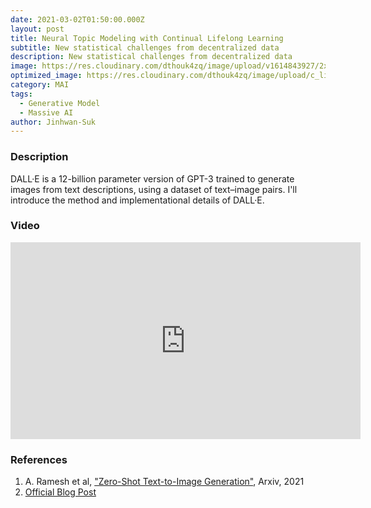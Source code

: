 ```yaml
---
date: 2021-03-02T01:50:00.000Z
layout: post
title: Neural Topic Modeling with Continual Lifelong Learning
subtitle: New statistical challenges from decentralized data
description: New statistical challenges from decentralized data
image: https://res.cloudinary.com/dthouk4zq/image/upload/v1614843927/2x-no-mark_epzwjr.jpg
optimized_image: https://res.cloudinary.com/dthouk4zq/image/upload/c_limit,h_200,w_380/v1614843927/2x-no-mark_epzwjr.jpg
category: MAI
tags:
  - Generative Model
  - Massive AI
author: Jinhwan-Suk
---
```


### Description
DALL·E is a 12-billion parameter version of GPT-3 trained to generate images from text descriptions, using a dataset of text–image pairs. I'll introduce the method and implementational details of DALL·E.

### Video
<iframe width="560" height="315" src="https://www.youtube.com/embed/jZRSRbOx1uA" frameborder="0" allow="accelerometer; autoplay; clipboard-write; encrypted-media; gyroscope; picture-in-picture" allowfullscreen></iframe>

### References
1. A. Ramesh et al, ["Zero-Shot Text-to-Image Generation"](https://arxiv.org/pdf/2102.12092.pdf), Arxiv, 2021
2. [Official Blog Post](https://openai.com/blog/dall-e/)
